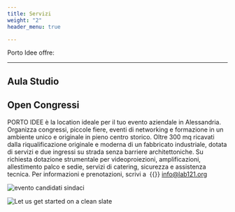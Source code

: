 ```yaml
---
title: Servizi
weight: "2"
header_menu: true

---
```

Porto Idee offre:

***

## Aula Studio



## Open Congressi

PORTO IDEE è la location ideale per il tuo evento aziendale in Alessandria. Organizza congressi, piccole fiere, eventi di networking e formazione in un ambiente unico e originale in pieno centro storico. Oltre 300 mq ricavati dalla riqualificazione originale e moderna di un fabbricato industriale, dotata di servizi e due ingressi su strada senza barriere architettoniche. Su richiesta dotazione strumentale per videoproiezioni, amplificazioni, allestimento palco e sedie, servizi di catering, sicurezza e assistenza tecnica. Per informazioni e prenotazioni, scrivi a  {{<icon class="fa fa-envelope">}} [info@lab121.org](mailto:info@lab121.org)

![evento candidati sindaci](images/sindaci.jpg)

![Let us get started on a clean slate](images/workshop.jpg)


<!-- ## Eventi, talk e workshop
-->






